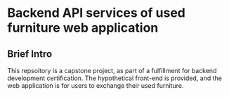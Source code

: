 # Backend API services of used furniture web application

## Brief Intro
This repsoitory is a capstone project, as part of a fulfillment for backend development certification. The hypothetical front-end is provided, and the web application is for users to exchange their used furniture.